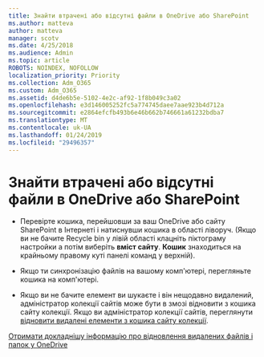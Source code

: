 ```yaml
---
title: Знайти втрачені або відсутні файли в OneDrive або SharePoint
ms.author: matteva
author: matteva
manager: scotv
ms.date: 4/25/2018
ms.audience: Admin
ms.topic: article
ROBOTS: NOINDEX, NOFOLLOW
localization_priority: Priority
ms.collection: Adm_O365
ms.custom: Adm_O365
ms.assetid: d4de6b5e-5102-4e2c-af92-1f8b049c3a02
ms.openlocfilehash: e3d146005252fc5a774745daee7aae923b4d712a
ms.sourcegitcommit: e2864efcfb493b6e46b662b746661a61232bdba7
ms.translationtype: MT
ms.contentlocale: uk-UA
ms.lasthandoff: 01/24/2019
ms.locfileid: "29496357"
---
```

# <a name="find-lost-or-missing-files-in-onedrive-or-sharepoint"></a>Знайти втрачені або відсутні файли в OneDrive або SharePoint

- Перевірте кошика, перейшовши за ваш OneDrive або сайту SharePoint в Інтернеті і натиснувши кошика в області ліворуч. (Якщо ви не бачите Recycle bin у лівій області клацніть піктограму настройки а потім виберіть **вміст сайту**. **Кошик** знаходиться на крайньому правому куті панелі команд у верхній). 
    
- Якщо ти синхронізацію файлів на вашому комп'ютері, перегляньте кошика на комп'ютері. 
    
- Якщо ви не бачите елемент ви шукаєте і він нещодавно видалений, адміністратор колекції сайтів може бути в змозі відновити з кошика сайту колекції. Якщо ви адміністратор колекції сайтів, переглянути [відновити видалені елементи з кошика сайту колекції](https://go.microsoft.com/fwlink/?linkid=866439).
    
[Отримати докладнішу інформацію про відновлення видалених файлів і папок у OneDrive](https://go.microsoft.com/fwlink/?linkid=872872)
  

